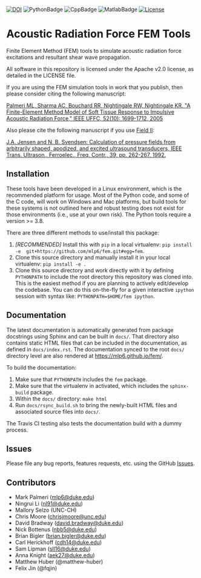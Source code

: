 [![DOI](https://zenodo.org/badge/72387361.svg)](https://zenodo.org/badge/latestdoi/72387361)
![PythonBadge](https://github.com/mlp6/fem/actions/workflows/python-package.yml/badge.svg)
![CppBadge](https://github.com/mlp6/fem/actions/workflows/c-cpp.yml/badge.svg)
![MatlabBadge](https://github.com/mlp6/fem/actions/workflows/matlab.yml/badge.svg)
[![License](https://img.shields.io/badge/License-Apache%202.0-blue.svg)](https://opensource.org/licenses/Apache-2.0)

# Acoustic Radiation Force FEM Tools
Finite Element Method (FEM) tools to simulate acoustic radiation force
excitations and resultant shear wave propagation.

All software in this repository is licensed under the Apache v2.0 license, as
detailed in the LICENSE file.

If you are using the FEM simulation tools in work that you publish, then please
consider citing the following manuscript:

[Palmeri ML, Sharma AC, Bouchard RR, Nightingale RW, Nightingale KR. "A
Finite-Element Method Model of Soft Tissue Response to Impulsive Acoustic
Radiation Force," IEEE UFFC, 52(10): 1699-1712,
2005](http://www.ncbi.nlm.nih.gov/pmc/articles/PMC2818996/)

Also please cite the following manuscript if you use [Field
II](http://field-ii.dk):

[J.A. Jensen and N. B. Svendsen: Calculation of pressure fields from
arbitrarily shaped, apodized, and excited ultrasound transducers, IEEE Trans.
Ultrason., Ferroelec., Freq. Contr., 39, pp. 262-267,
1992.](http://ieeexplore.ieee.org/xpls/abs_all.jsp?arnumber=139123)

## Installation
These tools have been developed in a Linux environment, which is the
recommended platform for usage.  Most of the Python code, and some of the C
code, will work on Windows and Mac platforms, but build tools for these systems
is not outlined here and robust testing does not exist for those environments
(i.e., use at your own risk).  The Python tools require a version >= 3.8.

There are three different methods to use/install this package:
1. *[RECOMMENDED]* Install this with `pip` in a local virtualenv: `pip install -e 
   git+https://github.com/mlp6/fem.git#egg=fem`.
1. Clone this source directory and manually install it in your local
   virtualenv: `pip install -e .`
1. Clone this source directory and work directly with it by defining
   `PYTHONPATH` to include the root directory this repository was cloned into.
   This is the easiest method if you are planning to actively edit/develop the
   codebase.  You can do this on-the-fly for a given interactive `ipython`
   session with syntax like: `PYTHONPATH=$HOME/fem ipython`.

## Documentation
The latest documentation is automatically generated from package docstrings
using Sphinx and can be built in ``docs/``.  That directory also contains
static HTML files that can be included in the documentation, as defined in
`docs/index.rst`.  The documentation synced to the root `docs/` directory level
are also rendered at https://mlp6.github.io/fem/.

To build the documentation:
1. Make sure that `PYTHONPATH` includes the `fem` package.
1. Make sure that the virtualenv in activated, which includes the
   `sphinx-build` package.
1. Within the `docs/` directory: `make html`
1. Run `docs/rsync_build.sh` to bring the newly-built HTML files and associated
   source files into `docs/`.

The Travis CI testing also tests the documentation build with a dummy process.

## Issues
Please file any bug reports, features requests, etc. using the GitHub
[Issues](https://github.com/mlp6/fem/issues).

## Contributors
- Mark Palmeri (mlp6@duke.edu)
- Ningrui Li (nl91@duke.edu)
- Mallory Selzo (UNC-CH)
- Chris Moore (chrisjmoore@unc.edu)
- David Bradway (david.bradway@duke.edu)
- Nick Bottenus (nbb5@duke.edu)
- Brian Bigler (brian.bigler@duke.edu)
- Carl Herickhoff (cdh14@duke.edu)
- Sam Lipman (sll16@duke.edu)
- Anna Knight (aek27@duke.edu)
- Matthew Huber (@matthew-huber)
- Felix Jin (@fqjin)
